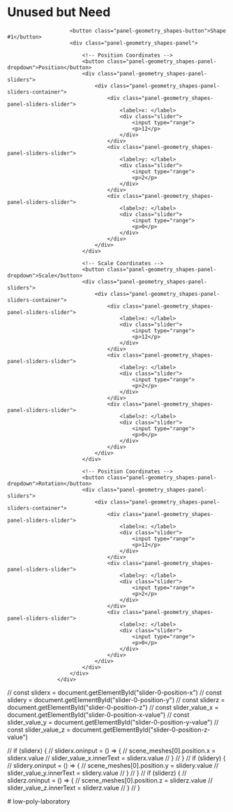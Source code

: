 # Unused but Need

<div class="panel-geometry_shapes-container">

                        <button class="panel-geometry_shapes-button">Shape #1</button>
                        <div class="panel-geometry_shapes-panel">

                            <!-- Position Coordinates -->
                            <button class="panel-geometry_shapes-panel-dropdown">Position</button>
                            <div class="panel-geometry_shapes-panel-sliders">
                                <div class="panel-geometry_shapes-panel-sliders-container">
                                    <div class="panel-geometry_shapes-panel-sliders-slider">
                                        <label>x: </label>
                                        <div class="slider">
                                            <input type="range">
                                            <p>12</p>
                                        </div>
                                    </div>
                                    <div class="panel-geometry_shapes-panel-sliders-slider">
                                        <label>y: </label>
                                        <div class="slider">
                                            <input type="range">
                                            <p>2</p>
                                        </div>
                                    </div>
                                    <div class="panel-geometry_shapes-panel-sliders-slider">
                                        <label>z: </label>
                                        <div class="slider">
                                            <input type="range">
                                            <p>0</p>
                                        </div>
                                    </div>
                                </div>
                            </div>

                            <!-- Scale Coordinates -->
                            <button class="panel-geometry_shapes-panel-dropdown">Scale</button>
                            <div class="panel-geometry_shapes-panel-sliders">
                                <div class="panel-geometry_shapes-panel-sliders-container">
                                    <div class="panel-geometry_shapes-panel-sliders-slider">
                                        <label>x: </label>
                                        <div class="slider">
                                            <input type="range">
                                            <p>12</p>
                                        </div>
                                    </div>
                                    <div class="panel-geometry_shapes-panel-sliders-slider">
                                        <label>y: </label>
                                        <div class="slider">
                                            <input type="range">
                                            <p>2</p>
                                        </div>
                                    </div>
                                    <div class="panel-geometry_shapes-panel-sliders-slider">
                                        <label>z: </label>
                                        <div class="slider">
                                            <input type="range">
                                            <p>0</p>
                                        </div>
                                    </div>
                                </div>
                            </div>

                            <!-- Position Coordinates -->
                            <button class="panel-geometry_shapes-panel-dropdown">Rotation</button>
                            <div class="panel-geometry_shapes-panel-sliders">
                                <div class="panel-geometry_shapes-panel-sliders-container">
                                    <div class="panel-geometry_shapes-panel-sliders-slider">
                                        <label>x: </label>
                                        <div class="slider">
                                            <input type="range">
                                            <p>12</p>
                                        </div>
                                    </div>
                                    <div class="panel-geometry_shapes-panel-sliders-slider">
                                        <label>y: </label>
                                        <div class="slider">
                                            <input type="range">
                                            <p>2</p>
                                        </div>
                                    </div>
                                    <div class="panel-geometry_shapes-panel-sliders-slider">
                                        <label>z: </label>
                                        <div class="slider">
                                            <input type="range">
                                            <p>0</p>
                                        </div>
                                    </div>
                                </div>
                            </div>
                        </div>
                    </div>



<!-- First Stupid Attempt -->


// const sliderx = document.getElementById("slider-0-position-x")
// const slidery = document.getElementById("slider-0-position-y")
// const sliderz = document.getElementById("slider-0-position-z")
// const slider_value_x = document.getElementById("slider-0-position-x-value")
// const slider_value_y = document.getElementById("slider-0-position-y-value")
// const slider_value_z = document.getElementById("slider-0-position-z-value")

//     if (sliderx) {
//         sliderx.oninput = () => {
//             scene_meshes[0].position.x = sliderx.value
//             slider_value_x.innerText = sliderx.value
//         }
//     }
//     if (slidery) {
//         slidery.oninput = () => {
//             scene_meshes[0].position.y = slidery.value
//             slider_value_y.innerText = slidery.value
//         }
//     }
//     if (sliderz) {
//         sliderz.oninput = () => {
//             scene_meshes[0].position.z = sliderz.value
//             slider_value_z.innerText = sliderz.value
//         }
//     }

#   l o w - p o l y - l a b o r a t o r y  
 